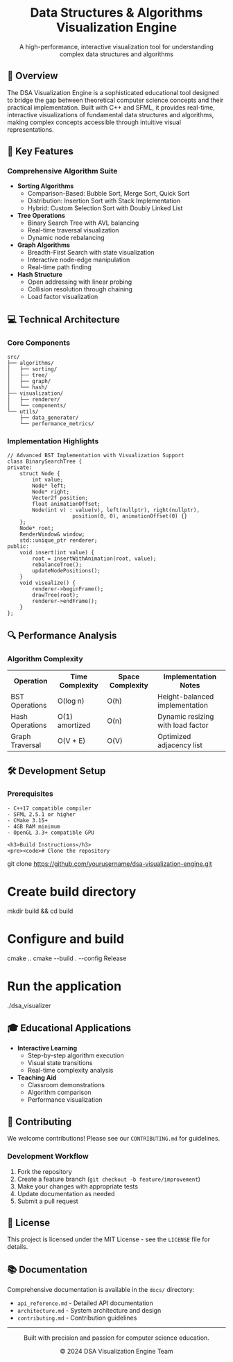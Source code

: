 <!DOCTYPE html>
<html>
<head>
    <meta charset="UTF-8">
</head>
<body>
    <div align="center">
        <h1>Data Structures & Algorithms Visualization Engine</h1>
        <p>A high-performance, interactive visualization tool for understanding complex data structures and algorithms</p>  
    </div>
    <h2>📖 Overview</h2>
    <p>
        The DSA Visualization Engine is a sophisticated educational tool designed to bridge the gap between theoretical computer science concepts and their practical implementation. Built with C++ and SFML, it provides real-time, interactive visualizations of fundamental data structures and algorithms, making complex concepts accessible through intuitive visual representations.
    </p>
    <h2>🌟 Key Features</h2>
    <h3>Comprehensive Algorithm Suite</h3>
    <ul>
        <li><strong>Sorting Algorithms</strong>
            <ul>
                <li>Comparison-Based: Bubble Sort, Merge Sort, Quick Sort</li>
                <li>Distribution: Insertion Sort with Stack Implementation</li>
                <li>Hybrid: Custom Selection Sort with Doubly Linked List</li>
            </ul>
        </li>
        <li><strong>Tree Operations</strong>
            <ul>
                <li>Binary Search Tree with AVL balancing</li>
                <li>Real-time traversal visualization</li>
                <li>Dynamic node rebalancing</li>
            </ul>
        </li>
        <li><strong>Graph Algorithms</strong>
            <ul>
                <li>Breadth-First Search with state visualization</li>
                <li>Interactive node-edge manipulation</li>
                <li>Real-time path finding</li>
            </ul>
        </li>
        <li><strong>Hash Structure</strong>
            <ul>
                <li>Open addressing with linear probing</li>
                <li>Collision resolution through chaining</li>
                <li>Load factor visualization</li>
            </ul>
        </li>
    </ul>
    <h2>💻 Technical Architecture</h2>
    <h3>Core Components</h3>
    <pre><code>src/
├── algorithms/
│   ├── sorting/
│   ├── tree/
│   ├── graph/
│   └── hash/
├── visualization/
│   ├── renderer/
│   └── components/
└── utils/
    ├── data_generator/
    └── performance_metrics/</code></pre>
    <h3>Implementation Highlights</h3>
    <pre><code>// Advanced BST Implementation with Visualization Support
class BinarySearchTree {
private:
    struct Node {
        int value;
        Node* left;
        Node* right;
        Vector2f position;
        float animationOffset;
        Node(int v) : value(v), left(nullptr), right(nullptr),
                     position(0, 0), animationOffset(0) {}
    };
    Node* root;
    RenderWindow& window;
    std::unique_ptr<Renderer> renderer;
public:
    void insert(int value) {
        root = insertWithAnimation(root, value);
        rebalanceTree();
        updateNodePositions();
    }
    void visualize() {
        renderer->beginFrame();
        drawTree(root);
        renderer->endFrame();
    }
};</code></pre>
    <h2>🔍 Performance Analysis</h2>
    <h3>Algorithm Complexity</h3>
    <table>
        <tr>
            <th>Operation</th>
            <th>Time Complexity</th>
            <th>Space Complexity</th>
            <th>Implementation Notes</th>
        </tr>
        <tr>
            <td>BST Operations</td>
            <td>O(log n)</td>
            <td>O(h)</td>
            <td>Height-balanced implementation</td>
        </tr>
        <tr>
            <td>Hash Operations</td>
            <td>O(1) amortized</td>
            <td>O(n)</td>
            <td>Dynamic resizing with load factor</td>
        </tr>
        <tr>
            <td>Graph Traversal</td>
            <td>O(V + E)</td>
            <td>O(V)</td>
            <td>Optimized adjacency list</td>
        </tr>
    </table>
    <h2>🛠️ Development Setup</h2>  
    <h3>Prerequisites</h3>
    <pre><code>- C++17 compatible compiler
- SFML 2.5.1 or higher
- CMake 3.15+
- 4GB RAM minimum
- OpenGL 3.3+ compatible GPU</code></pre>

    <h3>Build Instructions</h3>
    <pre><code># Clone the repository
git clone https://github.com/yourusername/dsa-visualization-engine.git

# Create build directory
mkdir build && cd build

# Configure and build
cmake ..
cmake --build . --config Release

# Run the application
./dsa_visualizer</code></pre>
    <h2>🎓 Educational Applications</h2>
    <ul>
        <li><strong>Interactive Learning</strong>
            <ul>
                <li>Step-by-step algorithm execution</li>
                <li>Visual state transitions</li>
                <li>Real-time complexity analysis</li>
            </ul>
        </li>
        <li><strong>Teaching Aid</strong>
            <ul>
                <li>Classroom demonstrations</li>
                <li>Algorithm comparison</li>
                <li>Performance visualization</li>
            </ul>
        </li>
    </ul>
    <h2>🤝 Contributing</h2>
    <p>We welcome contributions! Please see our <code>CONTRIBUTING.md</code> for guidelines.</p>
    <h3>Development Workflow</h3>
    <ol>
        <li>Fork the repository</li>
        <li>Create a feature branch (<code>git checkout -b feature/improvement</code>)</li>
        <li>Make your changes with appropriate tests</li>
        <li>Update documentation as needed</li>
        <li>Submit a pull request</li>
    </ol>
    <h2>📄 License</h2>
    <p>This project is licensed under the MIT License - see the <code>LICENSE</code> file for details.</p>
    <h2>📚 Documentation</h2>
    <p>Comprehensive documentation is available in the <code>docs/</code> directory:</p>
    <ul>
        <li><code>api_reference.md</code> - Detailed API documentation</li>
        <li><code>architecture.md</code> - System architecture and design</li>
        <li><code>contributing.md</code> - Contribution guidelines</li>
    </ul>
    <hr>
    <div align="center">
        <p>Built with precision and passion for computer science education.</p>
        <p>© 2024 DSA Visualization Engine Team</p>
    </div>
</body>
</html>
